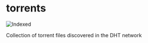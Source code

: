 torrents 
========
![Indexed](https://img.shields.io/badge/indexed-43400-blue)

Collection of torrent files discovered in the DHT network
